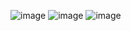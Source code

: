 ![image](https://github.com/zakaria0101echifaouy/Problem-Solving-HackerRank/assets/108145379/25b34acd-a8f0-4e24-963f-3cf5f2dca13f)
![image](https://github.com/zakaria0101echifaouy/Problem-Solving-HackerRank/assets/108145379/bc0678c8-f350-449e-952b-e94cbb727a9d)
![image](https://github.com/zakaria0101echifaouy/Problem-Solving-HackerRank/assets/108145379/214624e5-2424-4d8d-b9b0-3b9dd2a7a7ad)
